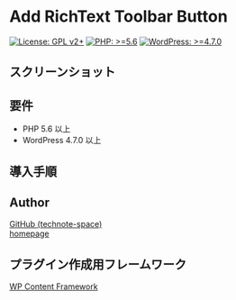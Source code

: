 # Add RichText Toolbar Button

[![License: GPL v2+](https://img.shields.io/badge/License-GPL%20v2%2B-blue.svg)](http://www.gnu.org/licenses/gpl-2.0.html)
[![PHP: >=5.6](https://img.shields.io/badge/PHP-%3E%3D5.6-orange.svg)](http://php.net/)
[![WordPress: >=4.7.0](https://img.shields.io/badge/WordPress-%3E%3D4.7.0-brightgreen.svg)](https://wordpress.org/)

## スクリーンショット

## 要件
- PHP 5.6 以上
- WordPress 4.7.0 以上

## 導入手順

## Author
[GitHub (technote-space)](https://github.com/technote-space)  
[homepage](https://technote.space)

## プラグイン作成用フレームワーク
[WP Content Framework](https://github.com/wp-content-framework/core)
